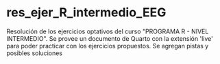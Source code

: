 # res_ejer_R_intermedio_EEG
Resolución de los ejercicios optativos del curso "PROGRAMA R - NIVEL INTERMEDIO". Se provee un documento de Quarto con la extensión 'live' para poder practicar con los ejercicios propuestos. Se agregan pistas y posibles soluciones
